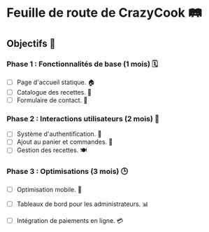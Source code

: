 # Feuille de route de CrazyCook 🛤️

## Objectifs 🎯
### Phase 1 : Fonctionnalités de base (1 mois) 🗓️
- [ ] Page d'accueil statique. 🏠
- [ ] Catalogue des recettes. 🍴
- [ ] Formulaire de contact. 📧

### Phase 2 : Interactions utilisateurs (2 mois) 📅
- [ ] Système d'authentification. 🔐
- [ ] Ajout au panier et commandes. 🛒
- [ ] Gestion des recettes. 🍽️

### Phase 3 : Optimisations (3 mois) 🕒
- [ ] Optimisation mobile. 📱
- [ ] Tableaux de bord pour les administrateurs. 📊
- [ ] Intégration de paiements en ligne. 💳

